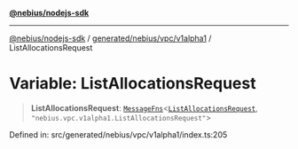 [**@nebius/nodejs-sdk**](../../../../../README.md)

---

[@nebius/nodejs-sdk](../../../../../README.md) / [generated/nebius/vpc/v1alpha1](../README.md) / ListAllocationsRequest

# Variable: ListAllocationsRequest

> **ListAllocationsRequest**: [`MessageFns`](../../../../../runtime/protos/core/interfaces/MessageFns.md)\<[`ListAllocationsRequest`](../interfaces/ListAllocationsRequest.md), `"nebius.vpc.v1alpha1.ListAllocationsRequest"`\>

Defined in: src/generated/nebius/vpc/v1alpha1/index.ts:205
